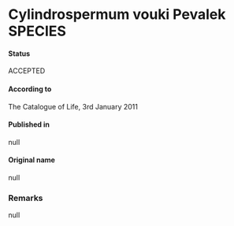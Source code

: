 Cylindrospermum vouki Pevalek SPECIES
=======

#### Status
ACCEPTED

#### According to
The Catalogue of Life, 3rd January 2011

#### Published in
null

#### Original name
null

### Remarks
null